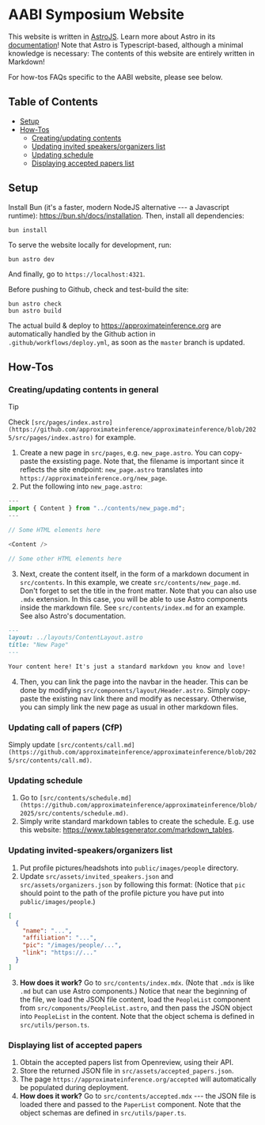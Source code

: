 # AABI Symposium Website

This website is written in [AstroJS](https://astro.build/).
Learn more about Astro in its [documentation](https://docs.astro.build/en/getting-started/)!
Note that Astro is Typescript-based, although a minimal knowledge is necessary:
The contents of this website are entirely written in Markdown!

For how-tos FAQs specific to the AABI website, please see below.

## Table of Contents

- [Setup](#setup)
- [How-Tos](#how-tos)
  - [Creating/updating contents](#creatingupdating-contents)
  - [Updating invited speakers/organizers list](#updating-invited-speakersorganizers-list)
  - [Updating schedule](#updating-schedule)
  - [Displaying accepted papers list](#displaying-list-of-accepted-papers)

## Setup

Install Bun (it's a faster, modern NodeJS alternative --- a Javascript runtime): <https://bun.sh/docs/installation>.
Then, install all dependencies:

```
bun install
```

To serve the website locally for development, run:

```
bun astro dev
```

And finally, go to `https://localhost:4321`.

Before pushing to Github, check and test-build the site:

```
bun astro check
bun astro build
```

The actual build & deploy to <https://approximateinference.org> are automatically handled by the Github action in `.github/workflows/deploy.yml`, as soon as the `master` branch is updated.

## How-Tos

### Creating/updating contents in general

> [!TIP]
> Check `[src/pages/index.astro](https://github.com/approximateinference/approximateinference/blob/2025/src/pages/index.astro)` for example.

1. Create a new page in `src/pages`, e.g. `new_page.astro`. You can copy-paste the exsisting page. Note that, the filename is important since it reflects the site endpoint: `new_page.astro` translates into `https://approximateinference.org/new_page`.
2. Put the following into `new_page.astro`:

```ts
---
import { Content } from "../contents/new_page.md";
---

// Some HTML elements here

<Content />

// Some other HTML elements here
```

3. Next, create the content itself, in the form of a markdown document in `src/contents`. In this example, we create `src/contents/new_page.md`. Don't forget to set the title in the front matter. Note that you can also use `.mdx` extension. In this case, you will be able to use Astro components inside the markdown file. See `src/contents/index.md` for an example. See also Astro's documentation.

```md
---
layout: ../layouts/ContentLayout.astro
title: "New Page"
---

Your content here! It's just a standard markdown you know and love!
```

4. Then, you can link the page into the navbar in the header. This can be done by modifying `src/components/layout/Header.astro`. Simply copy-paste the existing nav link there and modify as necessary. Otherwise, you can simply link the new page as usual in other markdown files.

### Updating call of papers (CfP)

Simply update `[src/contents/call.md](https://github.com/approximateinference/approximateinference/blob/2025/src/contents/call.md)`.

### Updating schedule

1. Go to `[src/contents/schedule.md](https://github.com/approximateinference/approximateinference/blob/2025/src/contents/schedule.md)`.
2. Simply write standard markdown tables to create the schedule. E.g. use this website: <https://www.tablesgenerator.com/markdown_tables>.

### Updating invited-speakers/organizers list

1. Put profile pictures/headshots into `public/images/people` directory.
2. Update `src/assets/invited_speakers.json` and `src/assets/organizers.json` by following this format: (Notice that `pic` should point to the path of the profile picture you have put into `public/images/people`.)

```json
[
  {
    "name": "...",
    "affiliation": "...",
    "pic": "/images/people/...",
    "link": "https://..."
  }
]
```

3. **How does it work?** Go to `src/contents/index.mdx`. (Note that `.mdx` is like `.md` but can use Astro components.) Notice that near the beginning of the file, we load the JSON file content, load the `PeopleList` component from `src/components/PeopleList.astro`, and then pass the JSON object into `PeopleList` in the content. Note that the object schema is defined in `src/utils/person.ts`.

### Displaying list of accepted papers

1. Obtain the accepted papers list from Openreview, using their API.
2. Store the returned JSON file in `src/assets/accepted_papers.json`.
3. The page `https://approximateinference.org/accepted` will automatically be populated during deployment.
4. **How does it work?** Go to `src/contents/accepted.mdx` --- the JSON file is loaded there and passed to the `PaperList` component. Note that the object schemas are defined in `src/utils/paper.ts`.
